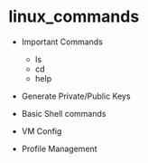 # linux_commands

* Important Commands
    - ls 
    - cd 
    - help 

* Generate Private/Public Keys

* Basic Shell commands
* VM Config
* Profile Management
